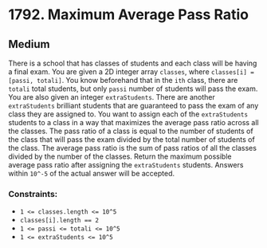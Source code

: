 # 1792. Maximum Average Pass Ratio

## Medium

There is a school that has classes of students and each class will be having a final exam. You are given a 2D integer
array `classes`, where `classes[i] = [passi, totali]`. You know beforehand that in the `ith` class, there are `totali`
total students, but only `passi` number of students will pass the exam. You are also given an integer `extraStudents`.
There are another `extraStudents` brilliant students that are guaranteed to pass the exam of any class they are assigned
to. You want to assign each of the `extraStudents` students to a class in a way that maximizes the average pass ratio
across all the classes. The pass ratio of a class is equal to the number of students of the class that will pass the
exam divided by the total number of students of the class. The average pass ratio is the sum of pass ratios of all the
classes divided by the number of the classes. Return the maximum possible average pass ratio after assigning the
`extraStudents` students. Answers within `10^-5` of the actual answer will be accepted.

### Constraints:

- `1 <= classes.length <= 10^5`
- `classes[i].length == 2`
- `1 <= passi <= totali <= 10^5`
- `1 <= extraStudents <= 10^5`
